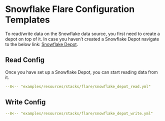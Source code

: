# Snowflake Flare Configuration Templates

To read/write data on the Snowflake data source, you first need to create a depot on top of it. In case you haven’t created a Snowflake Depot navigate to the below link: [Snowflake Depot](/resources/depot/depot_config_templates/snowflake/).

## Read Config

Once you have set up a Snowflake Depot, you can start reading data from it. 

```yaml title="snowflake_depot_read.yml"
--8<-- "examples/resources/stacks/flare/snowflake_depot_read.yml"
```

## Write Config

```yaml title="snowflake_depot_write.yml"
--8<-- "examples/resources/stacks/flare/snowflake_depot_write.yml"
```